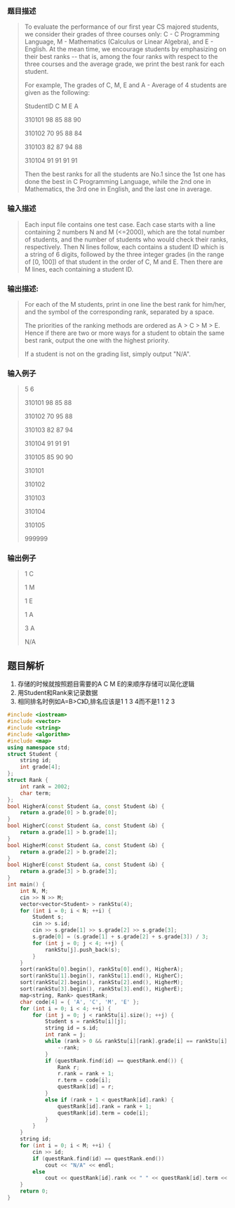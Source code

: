 ### 题目描述

> To evaluate the performance of our first year CS majored students, we consider their grades of three courses only: C - C Programming Language, M - Mathematics (Calculus or Linear Algebra), and E - English.  At the mean time, we encourage students by emphasizing on their best ranks -- that is, among the four ranks with respect to the three courses and the average grade, we print the best rank for each student.
>
>For example, The grades of C, M, E and A - Average of 4 students are given as the following:
>
>StudentID  C  M  E  A
>
>310101     98 85 88 90
>
>310102     70 95 88 84
>
>310103     82 87 94 88
>
>310104     91 91 91 91
>
>Then the best ranks for all the students are No.1 since the 1st one has done the best in C Programming Language, while the 2nd one in Mathematics, the 3rd one in English, and the last one in average.

### 输入描述

> Each input file contains one test case.  Each case starts with a line containing 2 numbers N and M (<=2000), which are the total number of students, and the number of students who would check their ranks, respectively.  Then N lines follow, each contains a student ID which is a string of 6 digits, followed by the three integer grades (in the range of [0, 100]) of that student in the order of C, M and E.  Then there are M lines, each containing a student ID.

### 输出描述:
> For each of the M students, print in one line the best rank for him/her, and the symbol of the corresponding rank, separated by a space.
>
>The priorities of the ranking methods are ordered as A > C > M > E.  Hence if there are two or more ways for a student to obtain the same best rank, output the one with the highest priority.
>
>If a student is not on the grading list, simply output "N/A".

### 输入例子
> 5 6
>
>310101 98 85 88
>
>310102 70 95 88
>
>310103 82 87 94
>
>310104 91 91 91
>
>310105 85 90 90
>
>310101
>
>310102
>
>310103
>
>310104
>
>310105
>
>999999

### 输出例子
> 1 C
>
>1 M
>
>1 E
>
>1 A
>
>3 A
>
>N/A



## 题目解析
1. 存储的时候就按照题目需要的A C M E的来顺序存储可以简化逻辑
2. 用Student和Rank来记录数据
3. 相同排名时例如A=B>C》D,排名应该是1 1 3 4而不是1 1 2 3

```C++
#include <iostream>
#include <vector>
#include <string>
#include <algorithm>
#include <map>
using namespace std;
struct Student {
	string id;
	int grade[4];
};
struct Rank {
	int rank = 2002;
	char term;
};
bool HigherA(const Student &a, const Student &b) {
	return a.grade[0] > b.grade[0];
}
bool HigherC(const Student &a, const Student &b) {
	return a.grade[1] > b.grade[1];
}
bool HigherM(const Student &a, const Student &b) {
	return a.grade[2] > b.grade[2];
}
bool HigherE(const Student &a, const Student &b) {
	return a.grade[3] > b.grade[3];
}
int main() {
	int N, M;
	cin >> N >> M;
	vector<vector<Student> > rankStu(4);
	for (int i = 0; i < N; ++i) {
		Student s;
		cin >> s.id;
		cin >> s.grade[1] >> s.grade[2] >> s.grade[3];
		s.grade[0] = (s.grade[1] + s.grade[2] + s.grade[3]) / 3;
		for (int j = 0; j < 4; ++j) {
			rankStu[j].push_back(s);
		}
	}
	sort(rankStu[0].begin(), rankStu[0].end(), HigherA);
	sort(rankStu[1].begin(), rankStu[1].end(), HigherC);
	sort(rankStu[2].begin(), rankStu[2].end(), HigherM);
	sort(rankStu[3].begin(), rankStu[3].end(), HigherE);
	map<string, Rank> questRank;
	char code[4] = { 'A', 'C', 'M', 'E' };
	for (int i = 0; i < 4; ++i) {
		for (int j = 0; j < rankStu[i].size(); ++j) {
			Student s = rankStu[i][j];
			string id = s.id;
			int rank = j;
			while (rank > 0 && rankStu[i][rank].grade[i] == rankStu[i][rank - 1].grade[i]) {
				--rank;
			}
			if (questRank.find(id) == questRank.end()) {
				Rank r;
				r.rank = rank + 1;
				r.term = code[i];
				questRank[id] = r;
			}
			else if (rank + 1 < questRank[id].rank) {
				questRank[id].rank = rank + 1;
				questRank[id].term = code[i];
			}
		}
	}
	string id;
	for (int i = 0; i < M; ++i) {
		cin >> id;
		if (questRank.find(id) == questRank.end())
			cout << "N/A" << endl;
		else
			cout << questRank[id].rank << " " << questRank[id].term << endl;
	}
	return 0;
}
```